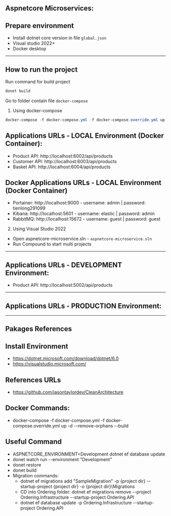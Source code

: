 ## Aspnetcore Microservices:

## Prepare environment

* Install dotnet core version in file `global.json`
* Visual studio 2022+
* Docker desktop
---
## How to run the project

Run command for build project
```Powershell	
donet build
```

Go to folder contain file `docker-compose`

1. Using docker-compose
```Powershell
docker-compose -f docker-compose.yml -f docker-compose.override.yml up -d --remove-orphans --build
```

## Applications URLs - LOCAL Environment (Docker Container):
- Product API: http://localhost:6002/api/products
- Customer API: http://localhost:6003/api/products
- Basket API: http://localhost:6004/api/products



## Docker Applications URLs - LOCAL Environment (Docker Container)
- Portainer: http://localhost:9000 - username: admin | password: tienlong291099
- Kibana: http://localhost:5601 - username: elastic | password: admin
- RabbitMQ: http://localhost:15672 - username: guest | password: guest

2. Using Visual Studio 2022
- Open aspnetcore-microservice.sln - `aspnetcore-microservice.sln`
- Run Compound to start multi projects
---
## Applications URLs - DEVELOPMENT Environment:
- Product API: http://localhost:5002/api/products


---
## Applications URLs - PRODUCTION Environment:


---
## Pakages References


## Install Environment

- https://dotnet.microsoft.com/download/dotnet/6.0
- https://visualstudio.microsoft.com/	

## References URLs
- https://github.com/jasontaylordev/CleanArchitecture

## Docker Commands:
- docker-compose -f docker-compose.yml -f docker-compose.override.yml up -d --remove-orphans --build

## Useful Command

- ASPNETCORE_ENVIRONMENT=Development dotnet ef database update
- donet watch run --environment "Development"
- donet restore
- donet build
- Migration commands:
	- dotnet ef migrations add "SampleMigration" -p {project dir} --startup-project {project dir} -o {project dir}\Migrations
	- CD into Ordering folder: dotnet ef migrations remove --project Ordering.Infrastructure --startup-project Ordering.API
	- dotnet ef database update -p Ordering.Infrastructure --startup-project Ordering.API